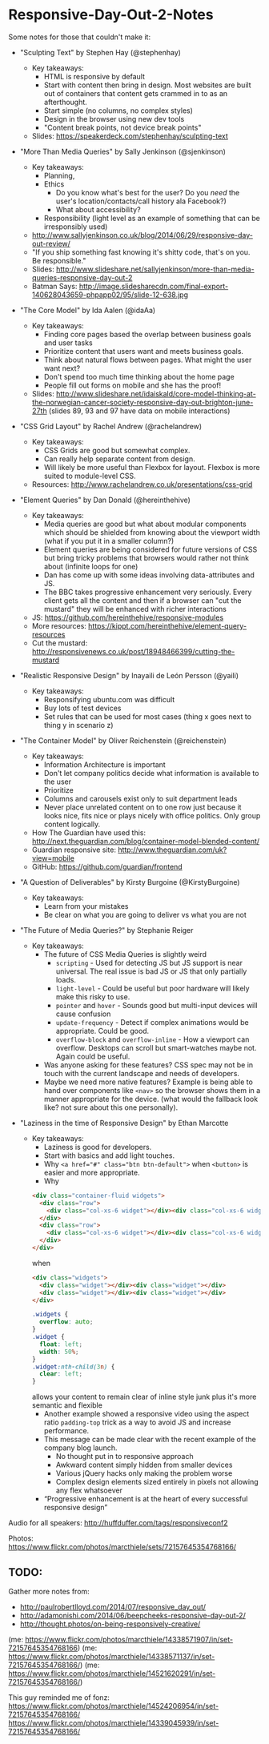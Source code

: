 Responsive-Day-Out-2-Notes
==========================

Some notes for those that couldn't make it:

- "Sculpting Text" by Stephen Hay (@stephenhay)
    + Key takeaways:
        + HTML is responsive by default
        + Start with content then bring in design. Most websites are built out of containers that content gets crammed in to as an afterthought.
        + Start simple (no columns, no complex styles)
        + Design in the browser using new dev tools 
        + "Content break points, not device break points"
    + Slides: https://speakerdeck.com/stephenhay/sculpting-text

- "More Than Media Queries" by Sally Jenkinson (@sjenkinson)
    + Key takeaways:
        + Planning, 
        + Ethics
            + Do you know what's best for the user? Do you _need_ the user's location/contacts/call history ala Facebook?)
            + What about accessibility?
        + Responsibility (light level as an example of something that can be irresponsibly used)
    + http://www.sallyjenkinson.co.uk/blog/2014/06/29/responsive-day-out-review/
    + "If you ship something fast knowing it's shitty code, that's on you. Be responsible."
    + Slides: http://www.slideshare.net/sallyjenkinson/more-than-media-queries-responsive-day-out-2
    + Batman Says: http://image.slidesharecdn.com/final-export-140628043659-phpapp02/95/slide-12-638.jpg

- "The Core Model" by Ida Aalen (@idaAa)
    + Key takeaways:
        + Finding core pages based the overlap between business goals and user tasks
        + Prioritize content that users want and meets business goals.
        + Think about natural flows between pages. What might the user want next? 
        + Don't spend too much time thinking about the home page
        + People fill out forms on mobile and she has the proof!
    + Slides: http://www.slideshare.net/idaiskald/core-model-thinking-at-the-norwegian-cancer-society-responsive-day-out-brighton-june-27th (slides 89, 93 and 97 have data on mobile interactions) 

- "CSS Grid Layout" by Rachel Andrew (@rachelandrew)
    + Key takeaways:
        + CSS Grids are good but somewhat complex.
        + Can really help separate content from design.
        + Will likely be more useful than Flexbox for layout. Flexbox is more suited to module-level CSS.
    + Resources: http://www.rachelandrew.co.uk/presentations/css-grid 

- "Element Queries" by Dan Donald (@hereinthehive)
    + Key takeaways:
        + Media queries are good but what about modular components which should be shielded from knowing about the viewport width (what if you put it in a smaller column?)
        + Element queries are being considered for future versions of CSS but bring tricky problems that browsers would rather not think about (infinite loops for one)
        + Dan has come up with some ideas involving data-attributes and JS.
        + The BBC takes progressive enhancement very seriously. Every client gets all the content and then if a browser can "cut the mustard" they will be enhanced with richer interactions
    + JS: https://github.com/hereinthehive/responsive-modules 
    + More resources: https://kippt.com/hereinthehive/element-query-resources
    + Cut the mustard: http://responsivenews.co.uk/post/18948466399/cutting-the-mustard

- "Realistic Responsive Design" by Inayaili de León Persson (@yaili)
    + Key takeaways:
        + Responsifying ubuntu.com was difficult
        + Buy lots of test devices
        + Set rules that can be used for most cases (thing x goes next to thing y in scenario z)

- "The Container Model" by Oliver Reichenstein (@reichenstein)
    + Key takeaways:
        + Information Architecture is important
        + Don't let company politics decide what information is available to the user
        + Prioritize 
        + Columns and carousels exist only to suit department leads
        + Never place unrelated content on to one row just because it looks nice, fits nice or plays nicely with office politics. Only group content logically.
    + How The Guardian have used this: http://next.theguardian.com/blog/container-model-blended-content/
    + Guardian responsive site: http://www.theguardian.com/uk?view=mobile
    + GitHub: https://github.com/guardian/frontend

- "A Question of Deliverables" by Kirsty Burgoine (@KirstyBurgoine)
    + Key takeaways:
        + Learn from your mistakes
        + Be clear on what you are going to deliver vs what you are not

- "The Future of Media Queries?" by Stephanie Reiger
    + Key takeaways:
        + The future of CSS Media Queries is slightly weird
            + `scripting` - Used for detecting JS but JS support is near universal. The real issue is bad JS or JS that only partially loads.
            + `light-level` - Could be useful but poor hardware will likely make this risky to use.
            + `pointer` and `hover` - Sounds good but multi-input devices will cause confusion
            + `update-frequency` - Detect if complex animations would be appropriate. Could be good.
            + `overflow-block` and `overflow-inline` - How a viewport can overflow. Desktops can scroll but smart-watches maybe not. Again could be useful.
        + Was anyone asking for these features? CSS spec may not be in touch with the current landscape and needs of developers.
        + Maybe we need more native features? Example is being able to hand over components like `<nav>` so the browser shows them in a manner appropriate for the device. (what would the fallback look like? not sure about this one personally).

- "Laziness in the time of Responsive Design" by Ethan Marcotte
    + Key takeaways:
        + Laziness is good for developers.
        + Start with basics and add light touches. 
        + Why `<a href="#" class="btn btn-default">` when `<button>` is easier and more appropriate.
        + Why 
        ```html
        <div class="container-fluid widgets">
          <div class="row">
            <div class="col-xs-6 widget"></div><div class="col-xs-6 widget"></div>
          </div>
          <div class="row">
            <div class="col-xs-6 widget"></div><div class="col-xs-6 widget"></div>
          </div>
        </div>
        ```
        when 
        ```html
        <div class="widgets">
          <div class="widget"></div><div class="widget"></div>
          <div class="widget"></div><div class="widget"></div>
        </div>
        ```
        ```css
        .widgets {
          overflow: auto;
        }
        .widget {
          float: left;
          width: 50%;
        }
        .widget:nth-child(3n) {
          clear: left;
        }
        ```
        allows your content to remain clear of inline style junk plus it's more semantic and flexible
        + Another example showed a responsive video using the aspect ratio `padding-top` trick as a way to avoid JS and increase performance.
        + This message can be made clear with the recent example of the company blog launch.
            + No thought put in to responsive approach
            + Awkward content simply hidden from smaller devices 
            + Various jQuery hacks only making the problem worse
            + Complex design elements sized entirely in pixels not allowing any flex whatsoever
        + “Progressive enhancement is at the heart of every successful responsive design” 


Audio for all speakers: http://huffduffer.com/tags/responsiveconf2

Photos: https://www.flickr.com/photos/marcthiele/sets/72157645354768166/

## TODO:
Gather more notes from:
+ http://paulrobertlloyd.com/2014/07/responsive_day_out/
+ http://adamonishi.com/2014/06/beepcheeks-responsive-day-out-2/
+ http://thought.photos/on-being-responsively-creative/

(me: https://www.flickr.com/photos/marcthiele/14338571907/in/set-72157645354768166)
(me: https://www.flickr.com/photos/marcthiele/14338571137/in/set-72157645354768166/)
(me: https://www.flickr.com/photos/marcthiele/14521620291/in/set-72157645354768166/)

This guy reminded me of fonz: https://www.flickr.com/photos/marcthiele/14524206954/in/set-72157645354768166/ https://www.flickr.com/photos/marcthiele/14339045939/in/set-72157645354768166/

